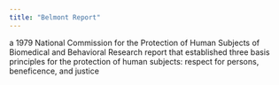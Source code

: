 ```yaml
---
title: "Belmont Report"
---
```

a 1979 National Commission for the Protection of Human Subjects of Biomedical and Behavioral Research report that established three basis principles for the protection of human subjects: respect for persons, beneficence, and justice


